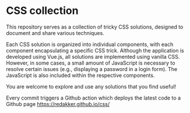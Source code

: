 # CSS collection
This repository serves as a collection of tricky CSS solutions, designed to document and share various techniques.

Each CSS solution is organized into individual components, with each component encapsulating a specific CSS trick. Although the application is developed using Vue.js, all solutions are implemented using vanilla CSS. However, in some cases, a small amount of JavaScript is necessary to resolve certain issues (e.g., displaying a password in a login form). The JavaScript is also included within the respective components.

You are welcome to explore and use any solutions that you find useful!

Every commit triggers a Github action which deploys the latest code to a Github page https://redakker.github.io/css/


<!--
# Todo

https://codepen.io/thadeuszlay/pen/QEpXEa
https://codepen.io/gomflo/pen/GRWqJg
https://codepen.io/guicheffer/pen/XJYdmE
https://ecsspert.com/css3-logos/apple/
https://www.youtube.com/watch?v=Whp6SazD7ig

-->